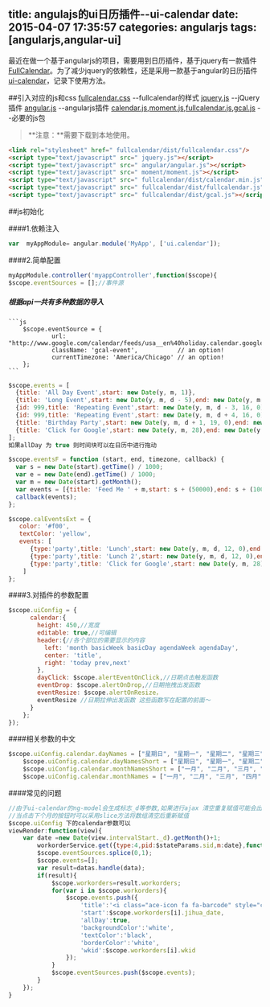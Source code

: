 title: angulajs的ui日历插件--ui-calendar
date: 2015-04-07 17:35:57
categories: angularjs
tags: [angularjs,angular-ui]
---
最近在做一个基于angularjs的项目，需要用到日历插件，基于jquery有一款插件[FullCalendar](http://fullcalendar.io/docs)。为了减少jquery的依赖性，还是采用一款基于angular的日历插件[ui-calendar](https://github.com/angular-ui/ui-calendar)，记录下使用方法。

##引入对应的js和css
[fullcalendar.css](https://raw.githubusercontent.com/buzzmjx/lib/master/fullcalendar/dist/fullcalendar.css) --fullcalendar的样式
[jquery.js](https://raw.githubusercontent.com/buzzmjx/lib/master/jquery.js) --jQuery插件
[angular.js](https://raw.githubusercontent.com/buzzmjx/lib/master/angular/angular.js) --angularjs插件
[calendar.js](https://raw.githubusercontent.com/buzzmjx/lib/master/fullcalendar/dist/calendar.min.js),[moment.js](https://raw.githubusercontent.com/buzzmjx/lib/master/moment/moment.js),[fullcalendar.js](https://raw.githubusercontent.com/buzzmjx/lib/master/fullcalendar/dist/fullcalendar.js),[gcal.js](https://raw.githubusercontent.com/buzzmjx/lib/master/fullcalendar/dist/gcal.js) --必要的js包
> **注意：**需要下载到本地使用。

```html
<link rel="stylesheet" href=" fullcalendar/dist/fullcalendar.css"/>
<script type="text/javascript" src=" jquery.js"></script>
<script type="text/javascript" src=" angular/angular.js"></script>
<script type="text/javascript" src=" moment/moment.js"></script>
<script type="text/javascript" src=" fullcalendar/dist/calendar.min.js"></script>
<script type="text/javascript" src=" fullcalendar/dist/fullcalendar.js"></script>
<script type="text/javascript" src=" fullcalendar/dist/gcal.js"></script>
```

##js初始化

####1.依赖注入
```js
var  myAppModule= angular.module('MyApp', ['ui.calendar']);

```

####2.简单配置
```js
myAppModule.controller('myappController',function($scope){
$scope.eventSources = [];//事件源

```

##### 根据api一共有多种数据的导入
	```js
		$scope.eventSource = {
				url: "http://www.google.com/calendar/feeds/usa__en%40holiday.calendar.google.com/public/basic",
				className: 'gcal-event',           // an option!
				currentTimezone: 'America/Chicago' // an option!
		};
	```
	
```js
$scope.events = [
  {title: 'All Day Event',start: new Date(y, m, 1)},
  {title: 'Long Event',start: new Date(y, m, d - 5),end: new Date(y, m, d - 2)},
  {id: 999,title: 'Repeating Event',start: new Date(y, m, d - 3, 16, 0),allDay: false},
  {id: 999,title: 'Repeating Event',start: new Date(y, m, d + 4, 16, 0),allDay: false},
  {title: 'Birthday Party',start: new Date(y, m, d + 1, 19, 0),end: new Date(y, m, d + 1, 22, 30),allDay: false},
  {title: 'Click for Google',start: new Date(y, m, 28),end: new Date(y, m, 29),url: 'http://google.com/'}
];
如果allDay 为 true 则时间块可以在日历中进行拖动
```

```js
$scope.eventsF = function (start, end, timezone, callback) {
  var s = new Date(start).getTime() / 1000;
  var e = new Date(end).getTime() / 1000;
  var m = new Date(start).getMonth();
  var events = [{title: 'Feed Me ' + m,start: s + (50000),end: s + (100000),allDay: false, className: ['customFeed']}];
  callback(events);
};
```

```js
$scope.calEventsExt = {
   color: '#f00',
   textColor: 'yellow',
   events: [ 
	  {type:'party',title: 'Lunch',start: new Date(y, m, d, 12, 0),end: new Date(y, m, d, 14, 0),allDay: false},
	  {type:'party',title: 'Lunch 2',start: new Date(y, m, d, 12, 0),end: new Date(y, m, d, 14, 0),allDay: false},
	  {type:'party',title: 'Click for Google',start: new Date(y, m, 28),end: new Date(y, m, 29),url: 'http://google.com/'}
	]
};
```

####3.对插件的参数配置
```js
$scope.uiConfig = {
	  calendar:{
		height: 450,//宽度
		editable: true,//可编辑
		header:{//各个部位的需要显示的内容
		  left: 'month basicWeek basicDay agendaWeek agendaDay',
		  center: 'title',
		  right: 'today prev,next'
		},
		dayClick: $scope.alertEventOnClick,//日期点击触发函数
		eventDrop: $scope.alertOnDrop,//日期拖拽出发函数
		eventResize: $scope.alertOnResize，
		eventResize //日期拉伸出发函数 这些函数写在配置的前面～
	  }
	};
});
```


####相关参数的中文
```js
$scope.uiConfig.calendar.dayNames = ["星期日", "星期一", "星期二", "星期三", "星期四", "星期五", "星期六"];
    $scope.uiConfig.calendar.dayNamesShort = ["星期日", "星期一", "星期二", "星期三", "星期四", "星期五", "星期六"];
    $scope.uiConfig.calendar.monthNamesShort = ["一月", "二月", "三月", "四月", "五月", "六月", "七月","八月","九月","十月","十一月","十二月"];
    $scope.uiConfig.calendar.monthNames = ["一月", "二月", "三月", "四月", "五月", "六月", "七月","八月","九月","十月","十一月","十二月"];
```


####常见的问题
```js
//由于ui-calendar的ng-model会生成标志_d等参数,如果进行ajax 清空重复赋值可能会出现数据无法重新加载的问题
//当点击下个月的按钮时可以采用slice方法将数组清空后重新赋值
$scope.uiConfig 下的calendar参数可以
viewRender:function(view){
	var date =new Date(view.intervalStart._d).getMonth()+1;
		workorderService.get({type:4,pid:$stateParams.sid,m:date},function(data){
		$scope.eventSources.splice(0,1);
		$scope.events=[];
		var result=datas.handle(data);
		if(result){
			$scope.workorders=result.workorders;
			for(var i in $scope.workorders){
				$scope.events.push({
					'title':'<i class="ace-icon fa fa-barcode" style="color:'+$scope.workorders[i].color+'"></i> '+$scope.workorders[i].wkname,
					'start':$scope.workorders[i].jihua_date,
					'allDay':true,
					'backgroundColor':'white',
					'textColor':'black',
					'borderColor':'white',
					'wkid':$scope.workorders[i].wkid
				});			
			}
			$scope.eventSources.push($scope.events);
		}
	});
}
```
